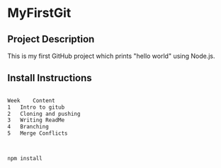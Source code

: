 # MyFirstGit 

## Project Description 
This is my first GitHub project which prints "hello world" using Node.js. 

## Install Instructions 
```bash

Week	Content
1	Intro to gitub
2	Cloning and pushing
3	Writing ReadMe
4	Branching
5	Merge Conflicts



npm install


